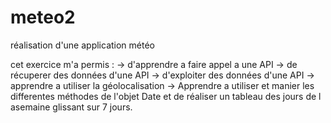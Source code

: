 # meteo2
réalisation d'une application météo 

cet exercice m'a permis :
-> d'apprendre a faire appel a une API
-> de récuperer des données d'une API
-> d'exploiter des données d'une API
-> apprendre a utiliser la géolocalisation 
-> Apprendre a utiliser et manier les differentes méthodes de l'objet Date et de réaliser un tableau des jours de l asemaine glissant sur 7 jours.
